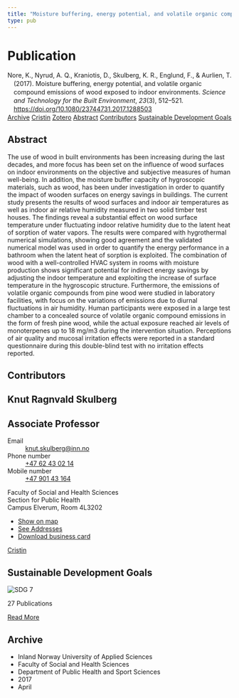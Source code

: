 ```yaml
---
title: "Moisture buffering, energy potential, and volatile organic compound emissions of wood exposed to indoor environments"
type: pub
---
```

<h1>Publication</h1>
<article id="csl-bib-container-7R55FZWD" class="csl-bib-container">
  <div class="csl-bib-body" style="line-height: 1.35; padding-left: 1em; text-indent:-1em;">
  <div class="csl-entry">Nore, K., Nyrud, A. Q., Kraniotis, D., Skulberg, K. R., Englund, F., &amp; Aurlien, T. (2017). Moisture buffering, energy potential, and volatile organic compound emissions of wood exposed to indoor environments. <i>Science and Technology for the Built Environment</i>, <i>23</i>(3), 512&#x2013;521. <a href="https://doi.org/10.1080/23744731.2017.1288503">https://doi.org/10.1080/23744731.2017.1288503</a></div>
</div>
  <div class="csl-bib-buttons">
    <a href="#taxonomy-article-7R55FZWD" class="csl-bib-button">Archive</a>
    <a href="https://app.cristin.no/results/show.jsf?id=1465269" alt="Cristin URL" class="csl-bib-button">Cristin</a>
    <a href="http://zotero.org/groups/5022929/items/7R55FZWD" alt="Zotero URL" class="csl-bib-button">Zotero</a>
    <a href="#abstract-article-7R55FZWD" class="csl-bib-button">Abstract</a>
    <a href="#contributors-article-7R55FZWD" class="csl-bib-button">Contributors</a>
    <a href="#sdg-article-7R55FZWD" class="csl-bib-button">Sustainable Development Goals</a>
  </div>
  <div id="csl-bib-meta-container-7R55FZWD"></div>
</article>
<div id="csl-bib-meta-7R55FZWD" class="csl-bib-meta">
  <article id="abstract-article-7R55FZWD" class="abstract-article">
    <h1>Abstract</h1>
    The use of wood in built environments has been increasing during the last decades, and more focus has been set on the influence of wood surfaces on indoor environments on the objective and subjective measures of human well-being. In addition, the moisture buffer capacity of hygroscopic materials, such as wood, has been under investigation in order to quantify the impact of wooden surfaces on energy savings in buildings. The current study presents the results of wood surfaces and indoor air temperatures as well as indoor air relative humidity measured in two solid timber test houses. The findings reveal a substantial effect on wood surface temperature under fluctuating indoor relative humidity due to the latent heat of sorption of water vapors. The results were compared with hygrothermal numerical simulations, showing good agreement and the validated numerical model was used in order to quantify the energy performance in a bathroom when the latent heat of sorption is exploited. The combination of wood with a well-controlled HVAC system in rooms with moisture production shows significant potential for indirect energy savings by adjusting the indoor temperature and exploiting the increase of surface temperature in the hygroscopic structure. Furthermore, the emissions of volatile organic compounds from pine wood were studied in laboratory facilities, with focus on the variations of emissions due to diurnal fluctuations in air humidity. Human participants were exposed in a large test chamber to a concealed source of volatile organic compound emissions in the form of fresh pine wood, while the actual exposure reached air levels of monoterpenes up to 18 mg/m3 during the intervention situation. Perceptions of air quality and mucosal irritation effects were reported in a standard questionnaire during this double-blind test with no irritation effects reported.
  </article>
  <article id="contributors-article-7R55FZWD" class="contributors-article">
    <h1>Contributors</h1>
    <div class="personas">
<div class="vrtx-hinn-person-card">
<div class="photo">
<i class="lar la-user-circle missing-person"></i>
</div>
<div class="info">
<hgroup><h1>Knut Ragnvald Skulberg</h1>
<h2>Associate Professor</h2>
</hgroup><dl>
<dt>Email</dt>
<dd>
<a href="mailto:knut.skulberg@inn.no">knut.skulberg@inn.no</a>
</dd>
<dt>Phone number</dt>
<dd><a href="tel:+4762430214">
+47 62 43 02 14
</a></dd>
<dt>Mobile number</dt>
<dd><a href="tel:+4790143164">
+47 901 43 164
</a></dd>
</dl>
<p>
Faculty of Social and Health Sciences<br>
Section for Public Health<br>
Campus Elverum,
Room 4L3202
</p>
<ul class="vrtx-hinn-links">
<li><a href="https://www.google.com/maps?q=60.88177,11.53669">Show on map</a></li>
<li><a href="https://www.inn.no/english/find-an-employee/knut-skulberg.html#vrtx-hinn-addresses">See Addresses</a></li>
<li><a href="https://www.inn.no/english/find-an-employee/knut-skulberg.html?vrtx=vcf">Download business card</a></li>
</ul>
</div>
</div>
<a href="https://app.cristin.no/persons/show.jsf?id=9616" alt="Cristin URL" class="personas-cristin">Cristin</a>
</div>
  </article>
  <article id="sdg-article-7R55FZWD" class="sdg-article">
    <h1>Sustainable Development Goals</h1>
    <div class="sdg-container"><div id="sdg7" class="sdg">
<img src="{{< params subfolder >}}images/sdg/sdg07_en.png" class="image" alt="SDG 7">
<div class="sdg-overlay">
<p class="sdg-publication-count"><span>27</span> Publications</p>
<p><a href="https://sdgs.un.org/goals/goal7" class="sdg-read-more">Read More</a></p>
</div>
</div></div>
  </article>
  <article id="taxonomy-article-7R55FZWD" class="taxonomy-article">
    <h1>Archive</h1>
    <ul>
      <li>Inland Norway University of Applied Sciences</li>
      <li>Faculty of Social and Health Sciences</li>
      <li>Department of Public Health and Sport Sciences</li>
      <li>2017</li>
      <li>April</li>
    </ul>
  </article>
</div>
